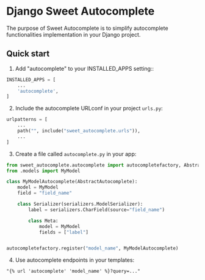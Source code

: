 Django Sweet Autocomplete
=====

The purpose of Sweet Autocomplete is to simplify autocomplete
functionalities implementation in your Django project.

Quick start
-----------

1. Add "autocomplete" to your INSTALLED_APPS setting::
```python
INSTALLED_APPS = [
    ...
    'autocomplete',
]
```

2. Include the autocomplete URLconf in your project `urls.py`:
```python
urlpatterns = [
    ...
    path("", include("sweet_autocomplete.urls")),
    ...
]

```

3. Create a file called `autocomplete.py` in your app:
```python
from sweet_autocomplete.autocomplete import autocompletefactory, AbstractAutocomplete
from .models import MyModel

class MyModelAutocomplete(AbstractAutocomplete):
    model = MyModel
    field = "field_name"

    class Serializer(serializers.ModelSerializer):
        label = serializers.CharField(source="field_name")

        class Meta:
            model = MyModel
            fields = ["label"]


autocompletefactory.register("model_name", MyModelAutocomplete)
```

4. Use autocomplete endpoints in your templates:
```html
"{% url 'autocomplete' 'model_name' %}?query=..."
```
